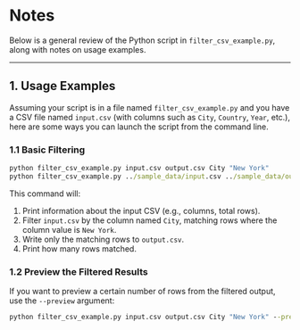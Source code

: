 
# Notes

Below is a general review of the Python script in `filter_csv_example.py`, along with notes on usage examples.

---

## 1. Usage Examples

Assuming your script is in a file named `filter_csv_example.py` and you have a CSV file named `input.csv` (with columns such as `City`, `Country`, `Year`, etc.), here are some ways you can launch the script from the command line.

### 1.1 Basic Filtering

```cmd
python filter_csv_example.py input.csv output.csv City "New York"
python filter_csv_example.py ../sample_data/input.csv ../sample_data/output.csv City "New York" --preview 5
```

This command will:

1. Print information about the input CSV (e.g., columns, total rows).
2. Filter `input.csv` by the column named `City`, matching rows where the column value is `New York`.
3. Write only the matching rows to `output.csv`.
4. Print how many rows matched.

### 1.2 Preview the Filtered Results

If you want to preview a certain number of rows from the filtered output, use the `--preview` argument:

``` cmd
python filter_csv_example.py input.csv output.csv City "New York" --preview 5
```

